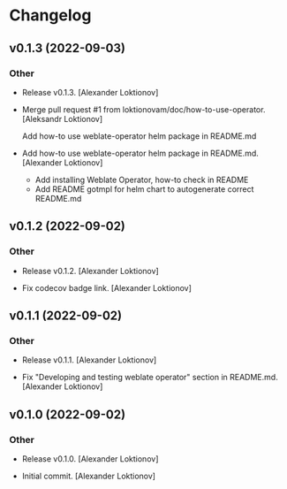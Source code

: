# Changelog


## v0.1.3 (2022-09-03)

### Other

* Release v0.1.3. [Alexander Loktionov]

* Merge pull request #1 from loktionovam/doc/how-to-use-operator. [Aleksandr Loktionov]

  Add how-to use weblate-operator helm package in README.md

* Add how-to use weblate-operator helm package in README.md. [Alexander Loktionov]

  * Add installing Weblate Operator, how-to check in README
  * Add README gotmpl for helm chart to autogenerate correct README.md


## v0.1.2 (2022-09-02)

### Other

* Release v0.1.2. [Alexander Loktionov]

* Fix codecov badge link. [Alexander Loktionov]


## v0.1.1 (2022-09-02)

### Other

* Release v0.1.1. [Alexander Loktionov]

* Fix "Developing and testing weblate operator" section in README.md. [Alexander Loktionov]


## v0.1.0 (2022-09-02)

### Other

* Release v0.1.0. [Alexander Loktionov]

* Initial commit. [Alexander Loktionov]


